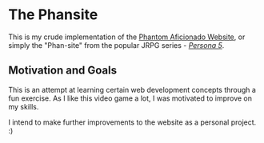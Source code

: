 # The Phansite

This is my crude implementation of the [Phantom Aficionado Website](https://megamitensei.fandom.com/wiki/Phantom_Aficionado_Website), or simply the "Phan-site" from the popular JRPG series - [*Persona 5*](https://persona.atlus.com/p5r/).


## Motivation and Goals

This is an attempt at learning certain web development concepts through a fun exercise. As I like this video game a lot, I was motivated to improve on my skills.

I intend to make further improvements to the website as a personal project. :)

